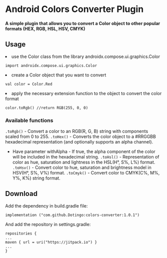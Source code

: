 <h1>Android Colors Converter Plugin</h1>
<h4>A simple plugin that allows you to convert a Color object to other popular formats (HEX, RGB, HSL, HSV, CMYK)</h4>
<h2>Usage</h2>
<li>use the Color class from the library androidx.compose.ui.graphics.Color</li>

```
import androidx.compose.ui.graphics.Color
```

<li>create a Color object that you want to convert</li>

```
val color = Color.Red
```

<li>apply the necessary extension function to the object to convert the color format</li>

```
color.toRgb() //return RGB(255, 0, 0)
```

<h3>Available functions</h3>

`.toRgb()` - Convert a color to an RGB(R, G, B) string with components scaled from 0 to 255.
`.toHex()` - Converts the color object to a #RRGGBB hexadecimal representation (and optionally supports an alpha channel).
- Have parameter withAlpha - If true, the alpha component of the color will be included in the hexadecimal string.
`.toHsl()` - Representation of color as hue, saturation and lightness in the HSL(H°, S%, L%) format.
`.toHsv()` - Convert color to hue, saturation and brightness model in HSV(H°, S%, V%) format.
`.toCmyk()` - Convert color to CMYK(C%, M%, Y%, K%) string format.

<h2>Download</h2>
<p>Add the dependency in build.gradle file:</p>

```
implementation ("com.github.Dotingo:colors-converter:1.0.1")
```

<p>And add the repository in settings.gradle:</p>

```
repositories {
...
maven { url = uri("https://jitpack.io") }
...
}
```
